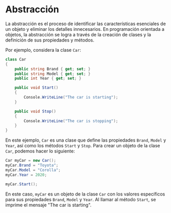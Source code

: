 # Abstracción

La abstracción es el proceso de identificar las características esenciales de un objeto y eliminar los detalles innecesarios. En programación orientada a objetos, la abstracción se logra a través de la creación de clases y la definición de sus propiedades y métodos.

Por ejemplo, considera la clase `Car`:

```csharp
class Car
{
    public string Brand { get; set; }
    public string Model { get; set; }
    public int Year { get; set; }

    public void Start()
    {
        Console.WriteLine("The car is starting");
    }

    public void Stop()
    {
        Console.WriteLine("The car is stopping");
    }
}
```

En este ejemplo, `Car` es una clase que define las propiedades `Brand`, `Model` y `Year`, así como los métodos `Start` y `Stop`. Para crear un objeto de la clase `Car`, podemos hacer lo siguiente:

```csharp
Car myCar = new Car();
myCar.Brand = "Toyota";
myCar.Model = "Corolla";
myCar.Year = 2020;

myCar.Start();
```

En este caso, `myCar` es un objeto de la clase `Car` con los valores específicos para sus propiedades `Brand`, `Model` y `Year`. Al llamar al método `Start`, se imprime el mensaje "The car is starting".
